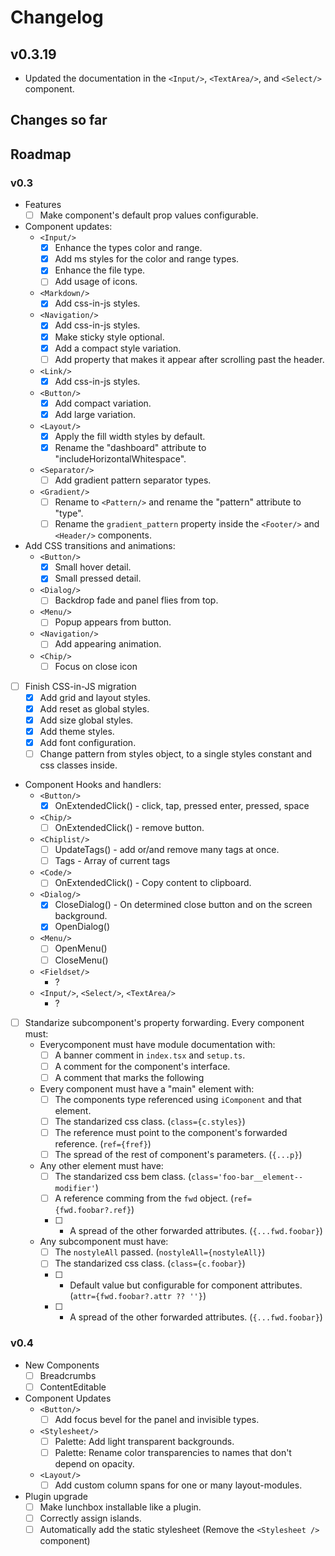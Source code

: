 # Changelog

## v0.3.19

- Updated the documentation in the `<Input/>`, `<TextArea/>`, and `<Select/>` component.
 
## Changes so far

## Roadmap

### v0.3

- Features
  - [ ] Make component's default prop values configurable.

- Component updates:
  - `<Input/>`
    - [x] Enhance the types color and range.
    - [x] Add ms styles for the color and range types.
    - [x] Enhance the file type.
    - [ ] Add usage of icons.
  - `<Markdown/>`
    - [x] Add css-in-js styles.
  - `<Navigation/>`
    - [x] Add css-in-js styles.
    - [x] Make sticky style optional.
    - [x] Add a compact style variation.
    - [ ] Add property that makes it appear after scrolling past the header.
  - `<Link/>`
    - [x] Add css-in-js styles.
  - `<Button/>`
    - [x] Add compact variation.
    - [x] Add large variation.
  - `<Layout/>`
    - [x] Apply the fill width styles by default.
    - [x] Rename the "dashboard" attribute to "includeHorizontalWhitespace".
  - `<Separator/>`
    - [ ] Add gradient pattern separator types.
  - `<Gradient/>`
    - [ ] Rename to `<Pattern/>` and rename the "pattern" attribute to "type".
    - [ ] Rename the `gradient_pattern` property inside the `<Footer/>` and `<Header/>` components.

- Add CSS transitions and animations:
  - `<Button/>`
    - [x] Small hover detail.
    - [x] Small pressed detail. 
  - `<Dialog/>`
    - [ ] Backdrop fade and panel flies from top.
  - `<Menu/>` 
    - [ ] Popup appears from button.
  - `<Navigation/>`
    - [ ] Add appearing animation.
  - `<Chip/>` 
    - [ ] Focus on close icon

- [ ] Finish CSS-in-JS migration
  - [x] Add grid and layout styles.
  - [x] Add reset as global styles.
  - [x] Add size global styles.
  - [x] Add theme styles.
  - [x] Add font configuration.
  - [ ] Change pattern from styles object, to a single styles constant and css classes inside.

- Component Hooks and handlers:
  - `<Button/>`
    - [x] OnExtendedClick() - click, tap, pressed enter, pressed, space
  - `<Chip/>`
    - [ ] OnExtendedClick() - remove button.
  - `<Chiplist/>`
    - [ ] UpdateTags() - add or/and remove many tags at once.
    - [ ] Tags - Array of current tags
  - `<Code/>`
    - [ ] OnExtendedClick() - Copy content to clipboard.
  - `<Dialog/>`
    - [x] CloseDialog() - On determined close button and on the screen background.
    - [x] OpenDialog() 
  - `<Menu/>`
    - [ ] OpenMenu()
    - [ ] CloseMenu()
  - `<Fieldset/>`
    - ?
  - `<Input/>`, `<Select/>`, `<TextArea/>`
    - ?

- [ ] Standarize subcomponent's property forwarding. Every component must:
  - Everycomponent must have module documentation with:
    - [ ] A banner comment in `index.tsx` and `setup.ts`.
    - [ ] A comment for the component's interface.
    - [ ] A comment that marks the following 
  - Every component must have a "main" element with:
    - [ ] The components type referenced using `iComponent` and that element.
    - [ ] The standarized css class. (`class={c.styles}`)
    - [ ] The reference must point to the component's forwarded reference. (`ref={fref}`)
    - [ ] The spread of the rest of component's parameters. (`{...p}`)
  - Any other element must have:
    - [ ] The standarized css bem class. (`class='foo-bar__element--modifier'`)
    - [ ] A reference comming from the `fwd` object. (`ref={fwd.foobar?.ref}`)
    - [ ] * A spread of the other forwarded attributes. (`{...fwd.foobar}`)
  - Any subcomponent must have:
    - [ ] The `nostyleAll` passed. (`nostyleAll={nostyleAll}`)
    - [ ] The standarized css class. (`class={c.foobar}`)
    - [ ] * Default value but configurable for component attributes. (`attr={fwd.foobar?.attr ?? ''}`)
    - [ ] * A spread of the other forwarded attributes. (`{...fwd.foobar}`)

### v0.4

- New Components
  - [ ] Breadcrumbs
  - [ ] ContentEditable

- Component Updates
  - `<Button/>`
    - [ ] Add focus bevel for the panel and invisible types.
  - `<Stylesheet/>`
    - [ ] Palette: Add light transparent backgrounds.
    - [ ] Palette: Rename color transparencies to names that don't depend on opacity.
  - `<Layout/>`
    - [ ] Add custom column spans for one or many layout-modules.

- Plugin upgrade
  - [ ] Make lunchbox installable like a plugin.
  - [ ] Correctly assign islands.
  - [ ] Automatically add the static stylesheet (Remove the `<Stylesheet />` component)